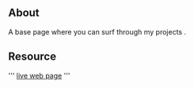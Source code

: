 ## About
A base page where you can surf through my projects . 

## Resource
'''
[live web page](https://brusooo.netlify.app)
'''